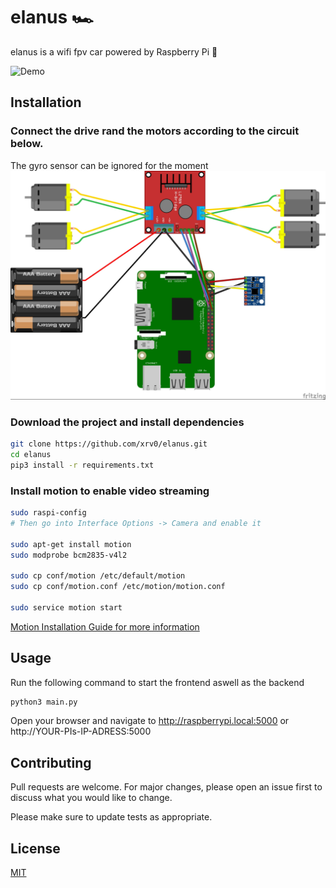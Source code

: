 # elanus 🏎️ 

elanus is a wifi fpv car powered by Raspberry Pi 🍓

![Demo](https://media.giphy.com/media/f6Q2r3odxQ3MU3kDp3/giphy.gif)

## Installation

### Connect the drive rand the motors according to the circuit below.
The gyro sensor can be ignored for the moment
![Circuit](https://raw.githubusercontent.com/xrv0/elanus/master/Elanus_circuit.jpg)

### Download the project and install dependencies

```bash
git clone https://github.com/xrv0/elanus.git
cd elanus
pip3 install -r requirements.txt
```

### Install motion to enable video streaming

```bash
sudo raspi-config
# Then go into Interface Options -> Camera and enable it

sudo apt-get install motion
sudo modprobe bcm2835-v4l2

sudo cp conf/motion /etc/default/motion
sudo cp conf/motion.conf /etc/motion/motion.conf

sudo service motion start
```

[Motion Installation Guide for more information](https://motion-project.github.io/motion_config.html#basic_setup_picam)

## Usage

Run the following command to start the frontend aswell as the backend

```bash
python3 main.py
```
Open your browser and navigate to http://raspberrypi.local:5000 or http://YOUR-PIs-IP-ADRESS:5000

## Contributing
Pull requests are welcome. For major changes, please open an issue first to discuss what you would like to change.

Please make sure to update tests as appropriate.

## License
[MIT](https://choosealicense.com/licenses/mit/)
